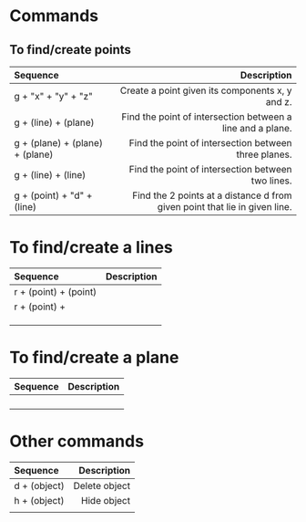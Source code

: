 # Commands 

## To find/create points
| Sequence                        | Description                                                |
| :------------------------------ | ---------------------------------------------------------: |
| g + "x" + "y" + "z"             | Create a point given its components x, y and z.            |
| g + (line) + (plane)            | Find the point of intersection between a line and a plane. |
| g + (plane) + (plane) + (plane) | Find the point of intersection between three planes.       |
| g + (line) + (line)             | Find the point of intersection between two lines.          |
| g + (point) + "d" + (line) | Find the 2 points at a distance d from given point that lie in given line.                                                             |


# To find/create a lines
| Sequence                        | Description                                                |
| :------------------------------ | ---------------------------------------------------------: |
| r + (point) + (point) | |
| r + (point) +  | |
| | |
| | |
| | |

# To find/create a plane
| Sequence                        | Description                                                |
| :------------------------------ | ---------------------------------------------------------: |
| | |
| | |
| | |
| | |

# Other commands
| Sequence                        | Description                                                |
| :------------------------------ | ---------------------------------------------------------: |
| d + (object) | Delete object |
| h + (object) | Hide object |
| | |




